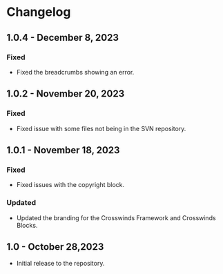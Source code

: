 # Changelog

## 1.0.4 - December 8, 2023
### Fixed
- Fixed the breadcrumbs showing an error.

## 1.0.2 - November 20, 2023
### Fixed
- Fixed issue with some files not being in the SVN repository.

## 1.0.1 - November 18, 2023
### Fixed
- Fixed issues with the copyright block.

### Updated
- Updated the branding for the Crosswinds Framework and Crosswinds Blocks.

## 1.0 - October 28,2023
- Initial release to the repository.